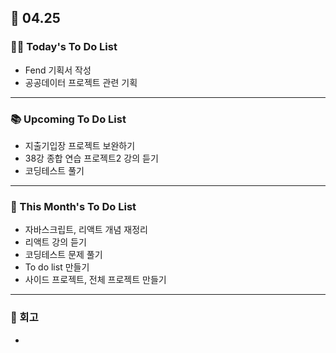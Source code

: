 ## 📆 04.25

### 💁‍♀️ Today's To Do List

- Fend 기획서 작성
- 공공데이터 프로젝트 관련 기획

---

### 📚 Upcoming To Do List

- 지출기입장 프로젝트 보완하기
- 38강 종합 연습 프로젝트2 강의 듣기
- 코딩테스트 풀기

---

### 📌 This Month's To Do List

- 자바스크립트, 리액트 개념 재정리
- 리액트 강의 듣기
- 코딩테스트 문제 풀기
- To do list 만들기
- 사이드 프로젝트, 전체 프로젝트 만들기

---

### 👀 회고

-
